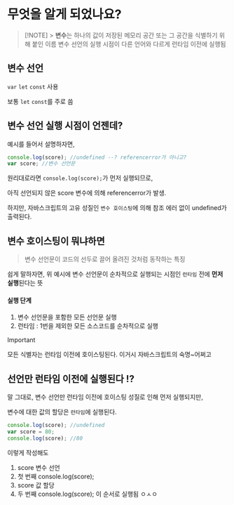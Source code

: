 # 무엇을 알게 되었나요?

> [!NOTE] > **변수**는 하나의 값이 저장된 메모리 공간 또는 그 공간을 식별하기 위해 붙인 이름
> 변수 선언의 실행 시점이 다른 언어와 다르게 런타임 이전에 실행됨

## 변수 선언

`var` `let` `const` 사용

보통 `let` `const`를 주로 씀

## 변수 선언 실행 시점이 언젠데?

예시를 들어서 설명하자면,

```javascript
console.log(score); //undefined --? referencerror가 아니고?
var score; //변수 선언문
```

원리대로라면 `console.log(score);`가 먼저 실행되므로,

아직 선언되지 않은 score 변수에 의해 referencerror가 발생.

하지만, 자바스크립트의 고유 성질인 `변수 호이스팅`에 의해 참조 에러 없이 undefined가 출력된다.

## 변수 호이스팅이 뭐냐하면

> 변수 선언문이 코드의 선두로 끌어 올려진 것처럼 동작하는 특징

쉽게 말하자면, 위 예시에 변수 선언문이 순차적으로 실행되는 시점인 `런타임` 전에 **먼저 실행**된다는 뜻

#### 실행 단계

1. 변수 선언문을 포함한 모든 선언문 실행
2. 런타임 : 1번을 제외한 모든 소스코드를 순차적으로 실행

> [!IMPORTANT]
> 모든 식별자는 런타임 이전에 호이스팅된다.
> 이거시 자바스크립트의 숙명~어쩌고

## 선언만 런타임 이전에 실행된다 !?

말 그대로, 변수 선언만 런타임 이전에 호이스팅 성질로 인해 먼저 실행되지만,

변수에 대한 값의 할당은 `런타임`에 실행된다.

```javascript
console.log(score); //undefined
var score = 80;
console.log(score); //80
```

이렇게 작성해도

1. score 변수 선언
2. 첫 번째 console.log(score);
3. score 값 할당
4. 두 번째 console.log(score);
   이 순서로 실행됨 ㅇㅅㅇ
